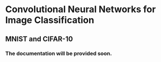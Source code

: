 # Convolutional Neural Networks for Image Classification
## MNIST and CIFAR-10

### The documentation will be provided soon.
